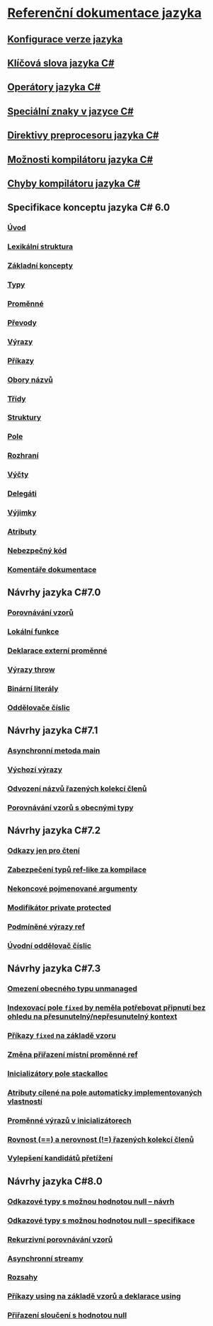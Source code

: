 # [Referenční dokumentace jazyka](index.md)
## [Konfigurace verze jazyka](configure-language-version.md)
## [Klíčová slova jazyka C#](keywords/)
## [Operátory jazyka C#](operators/)
## [Speciální znaky v jazyce C#](tokens/)

## [Direktivy preprocesoru jazyka C#](preprocessor-directives/)
## [Možnosti kompilátoru jazyka C#](compiler-options/)
## [Chyby kompilátoru jazyka C#](compiler-messages/)
## Specifikace konceptu jazyka C# 6.0
### [Úvod](../../../_csharplang/spec/introduction.md)
### [Lexikální struktura](../../../_csharplang/spec/lexical-structure.md)
### [Základní koncepty](../../../_csharplang/spec/basic-concepts.md)
### [Typy](../../../_csharplang/spec/types.md)
### [Proměnné](../../../_csharplang/spec/variables.md)
### [Převody](../../../_csharplang/spec/conversions.md)
### [Výrazy](../../../_csharplang/spec/expressions.md)
### [Příkazy](../../../_csharplang/spec/statements.md)
### [Obory názvů](../../../_csharplang/spec/namespaces.md)
### [Třídy](../../../_csharplang/spec/classes.md)
### [Struktury](../../../_csharplang/spec/structs.md)
### [Pole](../../../_csharplang/spec/arrays.md)
### [Rozhraní](../../../_csharplang/spec/interfaces.md)
### [Výčty](../../../_csharplang/spec/enums.md)
### [Delegáti](../../../_csharplang/spec/delegates.md)
### [Výjimky](../../../_csharplang/spec/exceptions.md)
### [Atributy](../../../_csharplang/spec/attributes.md)
### [Nebezpečný kód](../../../_csharplang/spec/unsafe-code.md)
### [Komentáře dokumentace](../../../_csharplang/spec/documentation-comments.md)
## Návrhy jazyka C#7.0
### [Porovnávání vzorů](../../../_csharplang/proposals/csharp-7.0/pattern-matching.md)
### [Lokální funkce](../../../_csharplang/proposals/csharp-7.0/local-functions.md)
### [Deklarace externí proměnné](../../../_csharplang/proposals/csharp-7.0/out-var.md)
### [Výrazy throw](../../../_csharplang/proposals/csharp-7.0/throw-expression.md)
### [Binární literály](../../../_csharplang/proposals/csharp-7.0/binary-literals.md)
### [Oddělovače číslic](../../../_csharplang/proposals/csharp-7.0/digit-separators.md)
## Návrhy jazyka C#7.1
### [Asynchronní metoda main](../../../_csharplang/proposals/csharp-7.1/async-main.md)
### [Výchozí výrazy](../../../_csharplang/proposals/csharp-7.1/target-typed-default.md)
### [Odvození názvů řazených kolekcí členů](../../../_csharplang/proposals/csharp-7.1/infer-tuple-names.md)
### [Porovnávání vzorů s obecnými typy](../../../_csharplang/proposals/csharp-7.1/generics-pattern-match.md)
## Návrhy jazyka C#7.2
### [Odkazy jen pro čtení](../../../_csharplang/proposals/csharp-7.2/readonly-ref.md)
### [Zabezpečení typů ref-like za kompilace](../../../_csharplang/proposals/csharp-7.2/span-safety.md)
### [Nekoncové pojmenované argumenty](../../../_csharplang/proposals/csharp-7.2/non-trailing-named-arguments.md)
### [Modifikátor private protected](../../../_csharplang/proposals/csharp-7.2/private-protected.md)
### [Podmíněné výrazy ref](../../../_csharplang/proposals/csharp-7.2/conditional-ref.md)
### [Úvodní oddělovač číslic](../../../_csharplang/proposals/csharp-7.2/leading-separator.md)
## Návrhy jazyka C#7.3
### [Omezení obecného typu unmanaged](../../../_csharplang/proposals/csharp-7.3/blittable.md)
### [Indexovací pole `fixed` by neměla potřebovat připnutí bez ohledu na přesunutelný/nepřesunutelný kontext](../../../_csharplang/proposals/csharp-7.3/indexing-movable-fixed-fields.md)
### [Příkazy `fixed` na základě vzoru](../../../_csharplang/proposals/csharp-7.3/pattern-based-fixed.md)
### [Změna přiřazení místní proměnné ref](../../../_csharplang/proposals/csharp-7.3/ref-local-reassignment.md)
### [Inicializátory pole stackalloc](../../../_csharplang/proposals/csharp-7.3/stackalloc-array-initializers.md)
### [Atributy cílené na pole automaticky implementovaných vlastností](../../../_csharplang/proposals/csharp-7.3/auto-prop-field-attrs.md)
### [Proměnné výrazů v inicializátorech](../../../_csharplang/proposals/csharp-7.3/expression-variables-in-initializers.md)
### [Rovnost (==) a nerovnost (!=) řazených kolekcí členů](../../../_csharplang/proposals/csharp-7.3/tuple-equality.md)
### [Vylepšení kandidátů přetížení](../../../_csharplang/proposals/csharp-7.3/improved-overload-candidates.md)
## Návrhy jazyka C#8.0
### [Odkazové typy s možnou hodnotou null – návrh](../../../_csharplang/proposals/csharp-8.0/nullable-reference-types.md)
### [Odkazové typy s možnou hodnotou null – specifikace](../../../_csharplang/proposals/csharp-8.0/nullable-reference-types-specification.md)
### [Rekurzivní porovnávání vzorů](../../../_csharplang/proposals/csharp-8.0/patterns.md)
### [Asynchronní streamy](../../../_csharplang/proposals/csharp-8.0/async-streams.md)
### [Rozsahy](../../../_csharplang/proposals/csharp-8.0/ranges.md)
### [Příkazy using na základě vzorů a deklarace using](../../../_csharplang/proposals/csharp-8.0/using.md)
### [Přiřazení sloučení s hodnotou null](../../../_csharplang/proposals/csharp-8.0/null-coalescing-assignment.md)

